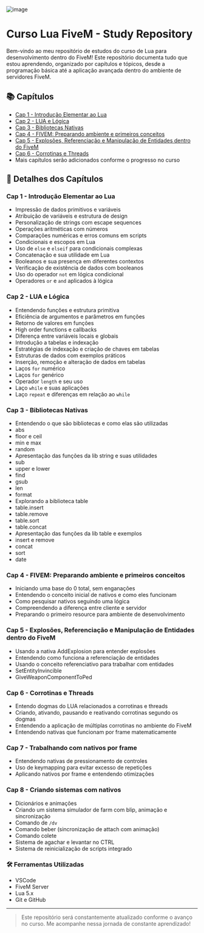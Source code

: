 ![image](https://github.com/user-attachments/assets/f3a83972-12be-45ba-ae88-ab26bc2574cb)
# Curso Lua FiveM - Study Repository


Bem-vindo ao meu repositório de estudos do curso de Lua para desenvolvimento dentro do FiveM! Este repositório documenta tudo que estou aprendendo, organizado por capítulos e tópicos, desde a programação básica até a aplicação avançada dentro do ambiente de servidores FiveM.

## 📚 Capítulos


- [Cap 1 - Introdução Elementar ao Lua](#cap-1---introdução-elementar-ao-lua)
- [Cap 2 - LUA e Lógica](#cap-2---lua-e-lógica)
- [Cap 3 - Bibliotecas Nativas](#cap-3---bibliotecas-nativas)
- [Cap 4 - FIVEM: Preparando ambiente e primeiros conceitos](#cap-4---fivem-preparando-ambiente-e-primeiros-conceitos)
- [Cap 5 - Explosões, Referenciação e Manipulação de Entidades dentro do FiveM](#cap-5---explosões-referenciação-e-manipulação-de-entidades-dentro-do-fivem)
- [Cap 6 - Corrotinas e Threads](#cap-6---corrotinas-e-threads)
- Mais capítulos serão adicionados conforme o progresso no curso

## 📝 Detalhes dos Capítulos

### Cap 1 - Introdução Elementar ao Lua
- Impressão de dados primitivos e variáveis
- Atribuição de variáveis e estrutura de design
- Personalização de strings com escape sequences
- Operações aritméticas com números
- Comparações numéricas e erros comuns em scripts
- Condicionais e escopos em Lua
- Uso de `else` e `elseif` para condicionais complexas
- Concatenação e sua utilidade em Lua
- Booleanos e sua presença em diferentes contextos
- Verificação de existência de dados com booleanos
- Uso do operador `not` em lógica condicional
- Operadores `or` e `and` aplicados à lógica

### Cap 2 - LUA e Lógica

- Entendendo funções e estrutura primitiva
- Eficiência de argumentos e parâmetros em funções
- Retorno de valores em funções
- High order functions e callbacks
- Diferença entre variáveis locais e globais
- Introdução a tabelas e indexação
- Estratégias de indexação e criação de chaves em tabelas
- Estruturas de dados com exemplos práticos
- Inserção, remoção e alteração de dados em tabelas
- Laços `for` numérico
- Laços `for` genérico
- Operador `length` e seu uso
- Laço `while` e suas aplicações
- Laço `repeat` e diferenças em relação ao `while`

### Cap 3 - Bibliotecas Nativas

- Entendendo o que são bibliotecas e como elas são utilizadas
- abs
- floor e ceil
- min e max
- random
- Apresentação das funções da lib string e suas utilidades
- sub
- upper e lower
- find
- gsub
- len
- format
- Explorando a biblioteca table
- table.insert
- table.remove
- table.sort
- table.concat
- Apresentação das funções da lib table e exemplos
- insert e remove
- concat
- sort
- date

### Cap 4 - FIVEM: Preparando ambiente e primeiros conceitos

- Iniciando uma base do 0 total, sem enganações
- Entendendo o conceito inicial de nativos e como eles funcionam
- Como pesquisar nativos seguindo uma lógica
- Compreendendo a diferença entre cliente e servidor
- Preparando o primeiro resource para ambiente de desenvolvimento

### Cap 5 - Explosões, Referenciação e Manipulação de Entidades dentro do FiveM

- Usando a nativa AddExplosion para entender explosões
- Entendendo como funciona a referenciação de entidades
- Usando o conceito referenciativo para trabalhar com entidades
- SetEntityInvincible
- GiveWeaponComponentToPed

### Cap 6 - Corrotinas e Threads

- Entendo dogmas do LUA relacionados a corrotinas e threads
- Criando, ativando, pausando e reativando corrotinas segundo os dogmas
- Entendendo a aplicação de múltiplas corrotinas no ambiente do FiveM
- Entendendo nativas que funcionam por frame matematicamente 

### Cap 7 - Trabalhando com nativos por frame

- Entendendo nativas de pressionamento de controles
- Uso de keymapping para evitar excesso de repetições
- Aplicando nativos por frame e entendendo otimizações

### Cap 8 - Criando sistemas com nativos

- Dicionários e animações
- Criando um sistema simulador de farm com blip, animação e sincronização
- Comando de `/dv`
- Comando beber (sincronização de attach com animação)
- Comando colete
- Sistema de agachar e levantar no CTRL
- Sistema de reinicialização de scripts integrado

### 🛠 Ferramentas Utilizadas

- VSCode
- FiveM Server
- Lua 5.x
- Git e GitHub

---


> Este repositório será constantemente atualizado conforme o avanço no curso. Me acompanhe nessa jornada de constante aprendizado!
